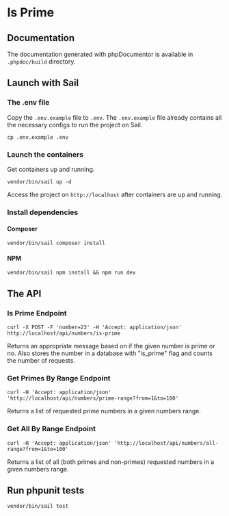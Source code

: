 # Is Prime

## Documentation
The documentation generated with phpDocumentor is available in `.phpdoc/build` directory.

## Launch with Sail

### The .env file
Copy the `.env.example` file to `.env`. The `.env.example` file already contains all the necessary configs to run the project on Sail.
```
cp .env.example .env
```

### Launch the containers
Get containers up and running. 
```
vendor/bin/sail up -d
```
Access the project on `http://localhost` after containers are up and running.

### Install dependencies

#### Composer
```
vendor/bin/sail composer install
```

#### NPM
```
vendor/bin/sail npm install && npm run dev
```

## The API

### Is Prime Endpoint
```
curl -X POST -F 'number=23' -H 'Accept: application/json' http://localhost/api/numbers/is-prime
```
Returns an appropriate message based on if the given number is prime or no.
Also stores the number in a database with "is_prime" flag and counts the number of requests.
### Get Primes By Range Endpoint
```
curl -H 'Accept: application/json' 'http://localhost/api/numbers/prime-range?from=1&to=100'
```
Returns a list of requested prime numbers in a given numbers range.
### Get All By Range Endpoint
```
curl -H 'Accept: application/json' 'http://localhost/api/numbers/all-range?from=1&to=100'
```
Returns a list of all (both primes and non-primes) requested numbers in a given numbers range.
## Run phpunit tests
```
vendor/bin/sail test
```
